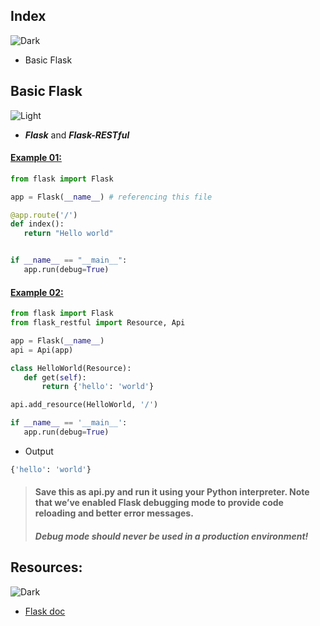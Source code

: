 ## Index
![Dark](https://user-images.githubusercontent.com/12748752/126914729-75e0fed5-fdaa-4216-81c8-719340e80694.png)
* Basic Flask
## Basic Flask 
![Light](https://user-images.githubusercontent.com/12748752/126914730-b5b13ba9-4d20-4ebf-b0ed-231af4c8b984.png)
* **_Flask_** and **_Flask-RESTful_**
#### [Example 01:](https://github.com/iAmKankan/Data-Gathering-And-Preprocessing/blob/main/Deployment/app.py)
 ```python
from flask import Flask

app = Flask(__name__) # referencing this file

@app.route('/')
def index():
    return "Hello world"


if __name__ == "__main__":
    app.run(debug=True)
```

#### [Example 02:](https://github.com/iAmKankan/Data-Gathering-And-Preprocessing/blob/main/Deployment/app2.py)
 ```Python
from flask import Flask
from flask_restful import Resource, Api

app = Flask(__name__)
api = Api(app)

class HelloWorld(Resource):
    def get(self):
        return {'hello': 'world'}

api.add_resource(HelloWorld, '/')

if __name__ == '__main__':
    app.run(debug=True)
 ```
* Output
```python
{'hello': 'world'}
```

> ####  Save this as api.py and run it using your Python interpreter. Note that we’ve enabled Flask debugging mode to provide code reloading and better error messages.
> ####  _Debug mode should never be used in a production environment!_


## Resources:
![Dark](https://user-images.githubusercontent.com/12748752/126914729-75e0fed5-fdaa-4216-81c8-719340e80694.png)
* [Flask doc](https://flask-restful.readthedocs.io/en/latest/quickstart.html)
